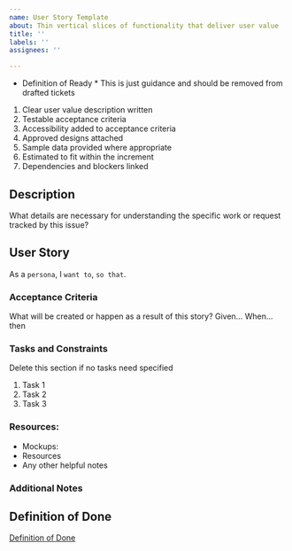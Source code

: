 ```yaml
---
name: User Story Template
about: Thin vertical slices of functionality that deliver user value
title: ''
labels: ''
assignees: ''

---
```


* Definition of Ready *
This is just guidance and should be removed from drafted tickets
1. Clear user value description written
2. Testable acceptance criteria
3. Accessibility added to acceptance criteria
4. Approved designs attached
5. Sample data provided where appropriate
6. Estimated to fit within the increment
7. Dependencies and blockers linked


## Description
What details are necessary for understanding the specific work or request tracked by this issue?

## User Story
As a `persona`, I `want to`, `so that`.

### Acceptance Criteria

What will be created or happen as a result of this story?
Given… When… then

### Tasks and Constraints
Delete this section if no tasks need specified
1. Task 1
2. Task 2
3. Task 3

### Resources:

* Mockups: 
* Resources
* Any other helpful notes

### Additional Notes

## Definition of Done
[Definition of Done](https://github.com/coforma/swift-tech-challenge/blob/main/documentation/product/definition_of_done.md)
